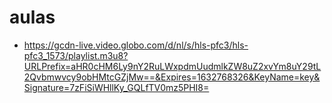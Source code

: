 # aulas
* https://gcdn-live.video.globo.com/d/nl/s/hls-pfc3/hls-pfc3_1573/playlist.m3u8?URLPrefix=aHR0cHM6Ly9nY2RuLWxpdmUudmlkZW8uZ2xvYm8uY29tL2Qvbmwvcy9obHMtcGZjMw==&Expires=1632768326&KeyName=key&Signature=7zFiSiWHllKy_GQLfTV0mz5PHI8=
